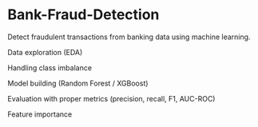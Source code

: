 # Bank-Fraud-Detection
Detect fraudulent transactions from banking data using machine learning.

Data exploration (EDA)

Handling class imbalance

Model building (Random Forest / XGBoost)

Evaluation with proper metrics (precision, recall, F1, AUC-ROC)

Feature importance
